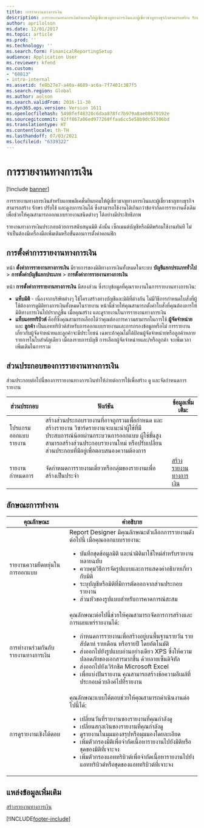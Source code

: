 ```yaml
---
title: การรายงานทางการเงิน
description: การรายงานทางการเงินยินยอมให้ผู้เชี่ยวชาญทางการเงินและผู้เชี่ยวชาญทางธุรกิจสามารถสร้าง รักษา ปรับใช้ และดูงบการเงินได้
author: aprilolson
ms.date: 12/01/2017
ms.topic: article
ms.prod: ''
ms.technology: ''
ms.search.form: FinanicalReportingSetup
audience: Application User
ms.reviewer: kfend
ms.custom:
- "68813"
- intro-internal
ms.assetid: fe8b27e7-a40a-4689-ac6a-7f7401c387f5
ms.search.region: Global
ms.author: aolson
ms.search.validFrom: 2016-11-30
ms.dyn365.ops.version: Version 1611
ms.openlocfilehash: 5498fef48320c6daa878fc7b979a8ae08670192e
ms.sourcegitcommit: 92ff867a06ed977268ffaa6cc5e58b9dc95306bd
ms.translationtype: HT
ms.contentlocale: th-TH
ms.lasthandoff: 07/03/2021
ms.locfileid: "6339322"
---
```

# <a name="financial-reporting"></a>การรายงานทางการเงิน

[!include [banner](../includes/banner.md)]

การรายงานทางการเงินสำหรับแอพพลิเคชั่นยินยอมให้ผู้เชี่ยวชาญทางการเงินและผู้เชี่ยวชาญทางธุรกิจสามารถสร้าง รักษา ปรับใช้ และดูงบการเงินได้ ซึ่งสามารถใช้งานได้เกินกว่าข้อจำกัดการรายงานดั้งเดิมเพื่อช่วยให้คุณสามารถออกแบบรายงานชนิดต่างๆ ได้อย่างมีประสิทธิภาพ

รายงานทางการเงินประกอบด้วยการสนับสนุนมิติ ดังนั้น เซ็กเมนต์บัญชีหรือมิติพร้อมใช้งานทันที ไม่จำเป็นต้องมีเครื่องมือเพิ่มเติมหรือขั้นตอนการตั้งค่าคอนฟิก

## <a name="financial-reporting-setup"></a>การตั้งค่าการรายงานทางการเงิน
หน้า **ตั้งค่าการรายงานทางการเงิน** มีรายการของมิติทางการเงินทั้งหมดในระบบ **บัญชีแยกประเภททั่วไป** \> **การตั้งค่าบัญชีแยกประเภท** \> **การตั้งค่าการรายงานทางการเงิน**

หน้า **การตั้งค่าการรายงานทางการเงิน** มีสองส่วน ซึ่งระบุข้อมูลที่คุณรายงานในการรายงานทางการเงิน:

- **แท็บมิติ** - เนื่องจากบริษัทต่างๆ ใช้โครงสร้างทางบัญชีและมิติที่ต่างกัน ไม่มีวิธีการกำหนดใบสั่งที่ผู้ใช้ต้องการดูมิติทางการเงินทั้งหมดในรายงาน หน้านี้ช่วยให้คุณสามารถตั้งค่าใบสั่งที่คุณต้องการให้มิติทางการเงินไปปรากฏขึ้น เมื่อคุณสร้าง และดูรายงานในการรายงานทางการเงิน
- **แท็บแอททริบิวต์** คือที่ซึ่งคุณสามารถเลือกได้ว่าคุณต้องการความสามารถในการใช้ **ผู้จัดจำหน่าย** และ **ลูกค้า** เป็นแอททริบิวต์สำหรับการออกแบบรายงานและการกรองข้อมูลหรือไม่ การรายงานเกี่ยวกับผู้จัดจำหน่ายและลูกค้าจะมีประโยชน์ เฉพาะถ้าคุณไม่ได้ป้อนผู้จัดจำหน่ายหรือลูกค้าหลายรายการในใบสำคัญเดียว เมื่อลงรายการบัญชี การเลือกผู้จัดจำหน่ายและ/หรือลูกค้า จะเพิ่มเวลาเพิ่มเติมในการรวม

## <a name="financial-reporting-components"></a>ส่วนประกอบของการรายงานทางการเงิน
ส่วนประกอบต่อไปนี้ของการรายงานทางการเงินทำให้ง่ายต่อการใช้เพื่อสร้าง ดู และจัดกำหนดการรายงาน

| ส่วนประกอบ        | ฟังก์ชัน | ข้อมูลเพิ่มเติม: |
|------------------|-----------|------------------------|
| โปรแกรมออกแบบรายงาน  | สร้างส่วนประกอบรายงานที่อาจถูกรวมเพื่อกำหนด และสร้างรายงาน วิซาร์ดรายงานจะแนะนำผู้ใช้ที่มีประสบการณ์น้อยผ่านกระบวนการออกแบบ ผู้ใช้ขั้นสูงสามารถสร้างส่วนประกอบรายงานใหม่ หรือปรับเปลี่ยนส่วนประกอบที่มีอยู่เพื่อตอบสนองความต้องการ | |
| รายงานกำหนดการ | จัดกำหนดการรายงานเดี่ยวหรือกลุ่มของรายงานเพื่อสร้างเป็นประจำ | [สร้างรายงานทางการเงิน](generate-financial-report.md) |

## <a name="features"></a>ลักษณะการทำงาน
<table>
<thead>
<tr>
<th>คุณลักษณะ</th>
<th>คำอธิบาย</th>
</tr>
</thead>
<tbody>
<tr>
<td>รายงานความยืดหยุ่นในการออกแบบ</td>
<td>Report Designer มีคุณลักษณะตัวเลือกการรายงานดังต่อไปนี้ เมื่อคุณออกแบบรายงาน:
<ul>
<li>บันทึกชุดข้อมูลมิติ และนำมิติมาใช้ใหม่สำหรับรายงานหลายฉบับ</li>
<li>ควบคุมวิธีการจัดรูปแบบและการแสดงคำอธิบายเกี่ยวกับมิติ</li>
<li>ระบุบัญชีหรือมิติที่มีการตัดออกจากส่วนประกอบรายงาน</li>
<li>ส่วนหัวของรูปแบบสำหรับการคาดการณ์สะสม</li>
</ul>
</td>
</tr>
<tr>
<td>การทำงานร่วมกันกับรายงานทางการเงิน</td>
<td>คุณลักษณะต่อไปนี้ช่วยให้คุณสามารถจัดการการสร้างและการเผยแพร่รายงานได้:
<ul>
<li>กำหนดการรายงานเพื่อสร้างอยู่บนพื้นฐานรายวัน รายสัปดาห์ รายเดือน หรือรายปี โดยอัตโนมัติ</li>
<li>ส่งออกไปยังรูปแบบอ่านอย่างเดียว XPS ซึ่งให้ความปลอดภัยของเอกสารมากขึ้น ด้วยลายเซ็นดิจิทัล</li>
<li>ส่งออกไปยังเวิร์กชีต Microsoft Excel</li>
<li>เพื่อแบ่งปันรายงาน คุณสามารถสร้างข้อความอีเมล์ที่ประกอบด้วยลิงค์ไปที่รายงาน</li>
</ul>
</td>
</tr>
<tr>
<td>การดูรายงานเชิงโต้ตอบ</td>
<td>คุณลักษณะแบบโต้ตอบช่วยให้คุณสามารถดำเนินงานต่อไปนี้ได้:
<ul>
<li>เปลี่ยนวันที่รายงานของรายงานที่คุณกำลังดู</li>
<li>เปลี่ยนสกุลเงินของรายงานที่คุณกำลังดู</li>
<li>ดูรายงานในมุมมองสรุปหรือมุมมองโดยละเอียด</li>
<li>เพิ่มตัวกรองมิติเพื่อจำกัดเนื้อหารายงานไปยังมิติหรือชุดของมิติที่เจาะจง</li>
<li>เพิ่มตัวกรองแอททริบิวต์เพื่อจำกัดเนื้อหารายงานไปยังแอททริบิวต์หรือชุดของแอททริบิวต์ที่เจาะจง</li>
</ul>
</td>
</tr>
</tbody>
</table>

## <a name="additional-resources"></a>แหล่งข้อมูลเพิ่มเติม
[สร้างรายงานทางการเงิน](generate-financial-report.md)


[!INCLUDE[footer-include](../../../includes/footer-banner.md)]